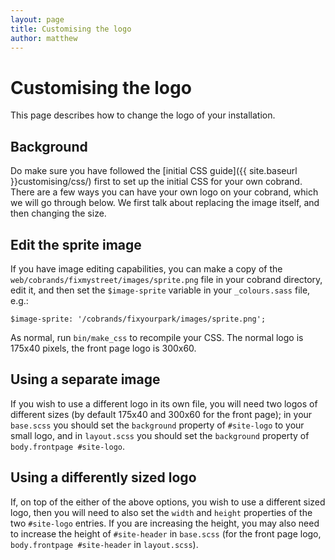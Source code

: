 ```yaml
---
layout: page
title: Customising the logo
author: matthew
---
```


# Customising the logo

<p class="lead">
  This page describes how to change the logo of your installation.
</p>

## Background

Do make sure you have followed the
[initial CSS guide]({{ site.baseurl }}customising/css/) first to set up the
initial CSS for your own cobrand. There are a few ways you can have your own
logo on your cobrand, which we will go through below. We first talk about
replacing the image itself, and then changing the size.

## Edit the sprite image

If you have image editing capabilities, you can make a copy of the
`web/cobrands/fixmystreet/images/sprite.png` file in your cobrand directory,
edit it, and then set the `$image-sprite` variable in your `_colours.sass`
file, e.g.:

    $image-sprite: '/cobrands/fixyourpark/images/sprite.png';

As normal, run `bin/make_css` to recompile your CSS. The normal logo is 175x40
pixels, the front page logo is 300x60.

## Using a separate image

If you wish to use a different logo in its own file, you will need two logos of
different sizes (by default 175x40 and 300x60 for the front page); in your
`base.scss` you should set the `background` property of `#site-logo` to your
small logo, and in `layout.scss` you should set the `background` property of
`body.frontpage #site-logo`.

## Using a differently sized logo

If, on top of the either of the above options, you wish to use a different
sized logo, then you will need to also set the `width` and `height` properties
of the two `#site-logo` entries. If you are increasing the height, you may also
need to increase the height of `#site-header` in `base.scss` (for the front
page logo, `body.frontpage #site-header` in `layout.scss`).
